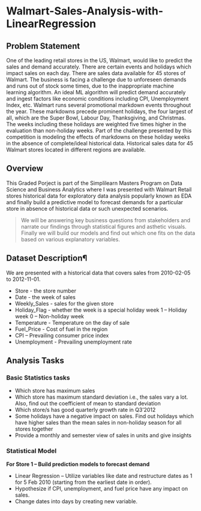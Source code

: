 # Walmart-Sales-Analysis-with-LinearRegression

## Problem Statement  
One of the leading retail stores in the US, Walmart, would like to predict the sales and demand accurately. There are certain events and holidays which impact sales on each day. There are sales data available for 45 stores of Walmart. The business is facing a challenge due to unforeseen demands and runs out of stock some times, due to the inappropriate machine learning algorithm. An ideal ML algorithm will predict demand accurately and ingest factors like economic conditions including CPI, Unemployment Index, etc.
Walmart runs several promotional markdown events throughout the year. These markdowns precede prominent holidays, the four largest of all, which are the Super Bowl, Labour Day, Thanksgiving, and Christmas. The weeks including these holidays are weighted five times higher in the evaluation than non-holiday weeks. Part of the challenge presented by this competition is modeling the effects of markdowns on these holiday weeks in the absence of complete/ideal historical data. Historical sales data for 45 Walmart stores located in different regions are available.  

## Overview
This Graded Porject is part of the Simplilearn Masters Program on Data Science and Business Analytics where I was presented with Walmart Retail stores historical data for exploratory data analysis popularly known as EDA and finally build a predictive model to forecast demands for a particular store in absence of historical data or such unexpected scenarios.

>We will be answering key business questions from stakeholders and narrate our findings through statistical figures and asthetic visuals. Finally we will build our models and find out which one fits on the data based on various explanatory variables.  

## Dataset Description¶
We are presented with a historical data that covers sales from 2010-02-05 to 2012-11-01.

- Store - the store number
- Date - the week of sales
- Weekly_Sales - sales for the given store
- Holiday_Flag - whether the week is a special holiday week 1 – Holiday week 0 – Non-holiday week
- Temperature - Temperature on the day of sale
- Fuel_Price - Cost of fuel in the region
- CPI – Prevailing consumer price index
- Unemployment - Prevailing unemployment rate  

## Analysis Tasks

### Basic Statistics tasks

- Which store has maximum sales
- Which store has maximum standard deviation i.e., the sales vary a lot. Also, find out the coefficient of mean to standard deviation
- Which store/s has good quarterly growth rate in Q3’2012
- Some holidays have a negative impact on sales. Find out holidays which have higher sales than the mean sales in non-holiday season for all stores together
- Provide a monthly and semester view of sales in units and give insights  

### Statistical Model

**For Store 1 – Build  prediction models to forecast demand**

- Linear Regression – Utilize variables like date and restructure dates as 1 for 5 Feb 2010 (starting from the earliest date in order).  
- Hypothesize if CPI, unemployment, and fuel price have any impact on sales.
- Change dates into days by creating new variable.
